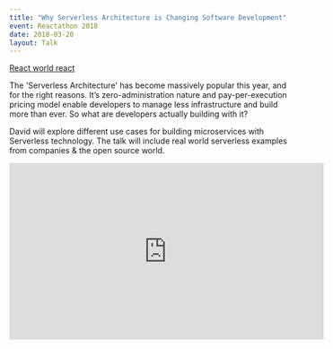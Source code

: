 ```yaml
---
title: "Why Serverless Architecture is Changing Software Development"
event: Reactathon 2018
date: 2018-03-20
layout: Talk
---
```


[React world react](https://www.realworldreact.com/talks/2018-03-intro-to-serverless-architecture)

The 'Serverless Architecture' has become massively popular this year, and for the right reasons. It’s zero-administration nature and pay-per-execution pricing model enable developers to manage less infrastructure and build more than ever. So what are developers actually building with it?

David will explore different use cases for building microservices with Serverless technology. The talk will include real world serverless examples from companies & the open source world.

<iframe width="560" height="315" src="https://www.youtube.com/embed/RkHFJrsx1QA" frameborder="0" allow="autoplay; encrypted-media" allowfullscreen></iframe>